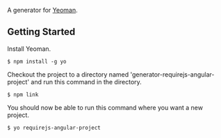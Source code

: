 A generator for [Yeoman](http://yeoman.io).

## Getting Started

Install Yeoman.

```
$ npm install -g yo
```

Checkout the project to a directory named 'generator-requirejs-angular-project' and run this command in the
directory.

```
$ npm link
```

You should now be able to run this command where you want a new project.

```
$ yo requirejs-angular-project
```
